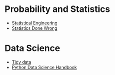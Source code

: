 # Probability and Statistics
- [Statistical Engineering](https://statistical-engineering.com/)
- [Statistics Done Wrong](https://www.statisticsdonewrong.com/)

# Data Science
- [Tidy data](http://vita.had.co.nz/papers/tidy-data.pdf)
- [Python Data Science Handbook](https://github.com/jakevdp/PythonDataScienceHandbook)
